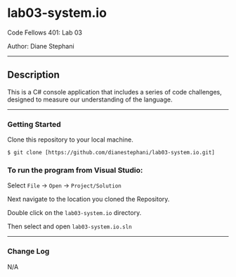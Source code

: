 # lab03-system.io
Code Fellows 401: Lab 03

Author: Diane Stephani

----

## Description
This is a C# console application that includes a series of code challenges, designed to measure our understanding of the language.

---

### Getting Started
Clone this repository to your local machine.

```
$ git clone [https://github.com/dianestephani/lab03-system.io.git]
```

### To run the program from Visual Studio:
Select ```File``` -> ```Open``` -> ```Project/Solution```

Next navigate to the location you cloned the Repository.

Double click on the ```lab03-system.io``` directory.

Then select and open ```lab03-system.io.sln```


---

### Change Log
N/A